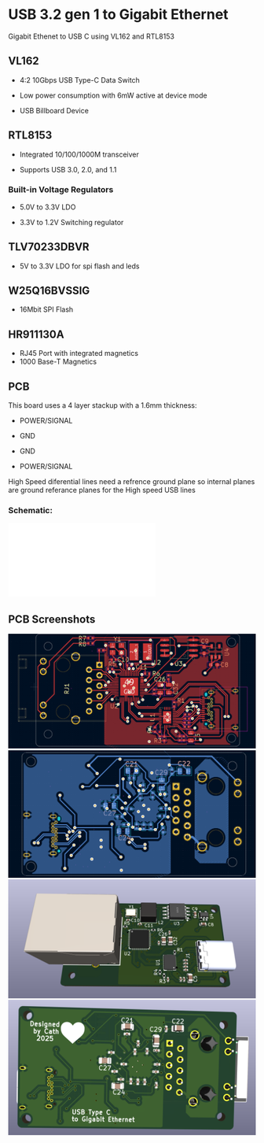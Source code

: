 # USB 3.2 gen 1 to Gigabit Ethernet
 Gigabit Ethenet to USB C using VL162 and RTL8153


 ## VL162

  - 4:2 10Gbps USB Type-C Data Switch

  - Low power consumption with 6mW active at device mode

  - USB Billboard Device

 ## RTL8153 

  - Integrated 10/100/1000M transceiver

  - Supports USB 3.0, 2.0, and 1.1

 ###  Built-in Voltage Regulators

- 5.0V to 3.3V LDO

- 3.3V to 1.2V Switching regulator



 ## TLV70233DBVR

 - 5V to 3.3V LDO for spi flash and leds

 ## W25Q16BVSSIG

 - 16Mbit SPI Flash  

 ## HR911130A
 - RJ45 Port with integrated magnetics 
 - 1000 Base-T Magnetics 


  

## PCB 
This board uses a 4 layer stackup with a  1.6mm thickness:

- POWER/SIGNAL

- GND
  
- GND
  
- POWER/SIGNAL

High Speed diferential lines need a refrence ground plane so internal planes are ground referance planes for the High speed USB lines

### Schematic:
![Schematic](/USB%203.2%20gen%201%20to%20Gigabit%20Ethernet.pdf)
## PCB Screenshots

![usb3ethfront](pics/front.png)
![usb3ethback](pics/back.png)
![usb3ethfront3d](pics/front_3d.png)
![usb3ethback3d](pics/back_3d.png)
